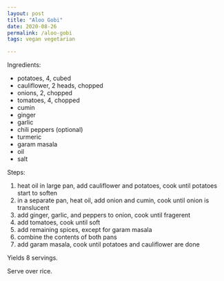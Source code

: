 ```yaml
---
layout: post
title: "Aloo Gobi"
date: 2020-08-26
permalink: /aloo-gobi
tags: vegan vegetarian

---
```


Ingredients:
  * potatoes, 4, cubed
  * cauliflower, 2 heads, chopped
  * onions, 2, chopped
  * tomatoes, 4, chopped
  * cumin
  * ginger
  * garlic
  * chili peppers (optional)
  * turmeric
  * garam masala
  * oil
  * salt

Steps:
  1. heat oil in large pan, add cauliflower and potatoes, cook until potatoes start to soften
  1. in a separate pan, heat oil, add onion and cumin, cook until onion is translucent
  1. add ginger, garlic, and peppers to onion, cook until fragerent
  1. add tomatoes, cook until soft
  1. add remaining spices, except for garam masala
  1. combine the contents of both pans
  1. add garam masala, cook until potatoes and cauliflower are done

Yields 8 servings.

Serve over rice.
